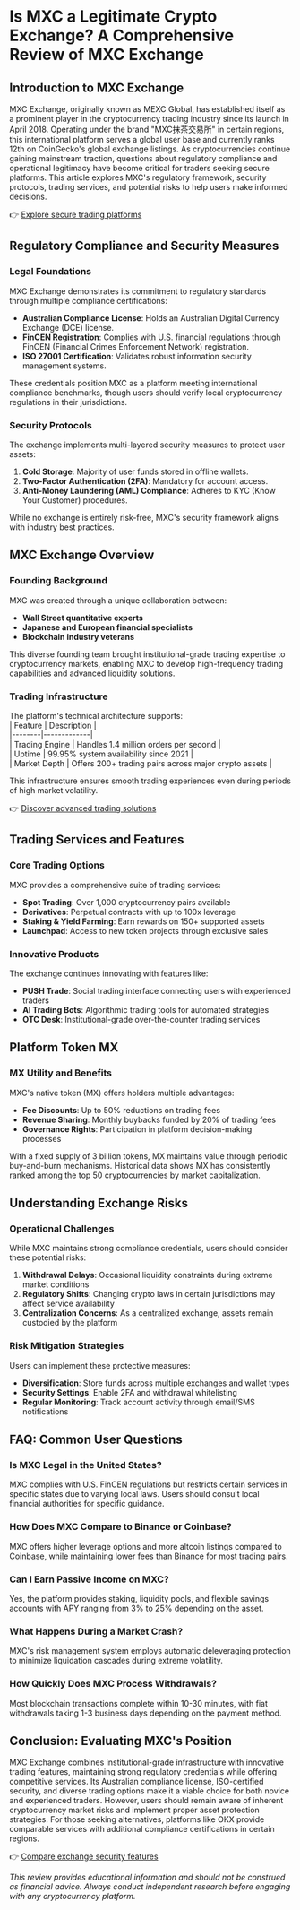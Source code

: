 # Is MXC a Legitimate Crypto Exchange? A Comprehensive Review of MXC Exchange

## Introduction to MXC Exchange  
MXC Exchange, originally known as MEXC Global, has established itself as a prominent player in the cryptocurrency trading industry since its launch in April 2018. Operating under the brand "MXC抹茶交易所" in certain regions, this international platform serves a global user base and currently ranks 12th on CoinGecko's global exchange listings. As cryptocurrencies continue gaining mainstream traction, questions about regulatory compliance and operational legitimacy have become critical for traders seeking secure platforms. This article explores MXC's regulatory framework, security protocols, trading services, and potential risks to help users make informed decisions.

👉 [Explore secure trading platforms](https://bit.ly/okx-bonus)

## Regulatory Compliance and Security Measures  

### Legal Foundations  
MXC Exchange demonstrates its commitment to regulatory standards through multiple compliance certifications:  
- **Australian Compliance License**: Holds an Australian Digital Currency Exchange (DCE) license.  
- **FinCEN Registration**: Complies with U.S. financial regulations through FinCEN (Financial Crimes Enforcement Network) registration.  
- **ISO 27001 Certification**: Validates robust information security management systems.  

These credentials position MXC as a platform meeting international compliance benchmarks, though users should verify local cryptocurrency regulations in their jurisdictions.

### Security Protocols  
The exchange implements multi-layered security measures to protect user assets:  
1. **Cold Storage**: Majority of user funds stored in offline wallets.  
2. **Two-Factor Authentication (2FA)**: Mandatory for account access.  
3. **Anti-Money Laundering (AML) Compliance**: Adheres to KYC (Know Your Customer) procedures.  

While no exchange is entirely risk-free, MXC's security framework aligns with industry best practices.

## MXC Exchange Overview  

### Founding Background  
MXC was created through a unique collaboration between:  
- **Wall Street quantitative experts**  
- **Japanese and European financial specialists**  
- **Blockchain industry veterans**  

This diverse founding team brought institutional-grade trading expertise to cryptocurrency markets, enabling MXC to develop high-frequency trading capabilities and advanced liquidity solutions.

### Trading Infrastructure  
The platform's technical architecture supports:  
| Feature | Description |  
|--------|-------------|  
| Trading Engine | Handles 1.4 million orders per second |  
| Uptime | 99.95% system availability since 2021 |  
| Market Depth | Offers 200+ trading pairs across major crypto assets |  

This infrastructure ensures smooth trading experiences even during periods of high market volatility.

👉 [Discover advanced trading solutions](https://bit.ly/okx-bonus)

## Trading Services and Features  

### Core Trading Options  
MXC provides a comprehensive suite of trading services:  
- **Spot Trading**: Over 1,000 cryptocurrency pairs available  
- **Derivatives**: Perpetual contracts with up to 100x leverage  
- **Staking & Yield Farming**: Earn rewards on 150+ supported assets  
- **Launchpad**: Access to new token projects through exclusive sales  

### Innovative Products  
The exchange continues innovating with features like:  
- **PUSH Trade**: Social trading interface connecting users with experienced traders  
- **AI Trading Bots**: Algorithmic trading tools for automated strategies  
- **OTC Desk**: Institutional-grade over-the-counter trading services  

## Platform Token MX  

### MX Utility and Benefits  
MXC's native token (MX) offers holders multiple advantages:  
- **Fee Discounts**: Up to 50% reductions on trading fees  
- **Revenue Sharing**: Monthly buybacks funded by 20% of trading fees  
- **Governance Rights**: Participation in platform decision-making processes  

With a fixed supply of 3 billion tokens, MX maintains value through periodic buy-and-burn mechanisms. Historical data shows MX has consistently ranked among the top 50 cryptocurrencies by market capitalization.

## Understanding Exchange Risks  

### Operational Challenges  
While MXC maintains strong compliance credentials, users should consider these potential risks:  
1. **Withdrawal Delays**: Occasional liquidity constraints during extreme market conditions  
2. **Regulatory Shifts**: Changing crypto laws in certain jurisdictions may affect service availability  
3. **Centralization Concerns**: As a centralized exchange, assets remain custodied by the platform  

### Risk Mitigation Strategies  
Users can implement these protective measures:  
- **Diversification**: Store funds across multiple exchanges and wallet types  
- **Security Settings**: Enable 2FA and withdrawal whitelisting  
- **Regular Monitoring**: Track account activity through email/SMS notifications  

## FAQ: Common User Questions  

### Is MXC Legal in the United States?  
MXC complies with U.S. FinCEN regulations but restricts certain services in specific states due to varying local laws. Users should consult local financial authorities for specific guidance.

### How Does MXC Compare to Binance or Coinbase?  
MXC offers higher leverage options and more altcoin listings compared to Coinbase, while maintaining lower fees than Binance for most trading pairs.

### Can I Earn Passive Income on MXC?  
Yes, the platform provides staking, liquidity pools, and flexible savings accounts with APY ranging from 3% to 25% depending on the asset.

### What Happens During a Market Crash?  
MXC's risk management system employs automatic deleveraging protection to minimize liquidation cascades during extreme volatility.

### How Quickly Does MXC Process Withdrawals?  
Most blockchain transactions complete within 10-30 minutes, with fiat withdrawals taking 1-3 business days depending on the payment method.

## Conclusion: Evaluating MXC's Position  

MXC Exchange combines institutional-grade infrastructure with innovative trading features, maintaining strong regulatory credentials while offering competitive services. Its Australian compliance license, ISO-certified security, and diverse trading options make it a viable choice for both novice and experienced traders. However, users should remain aware of inherent cryptocurrency market risks and implement proper asset protection strategies. For those seeking alternatives, platforms like OKX provide comparable services with additional compliance certifications in certain regions.

👉 [Compare exchange security features](https://bit.ly/okx-bonus)  

*This review provides educational information and should not be construed as financial advice. Always conduct independent research before engaging with any cryptocurrency platform.*